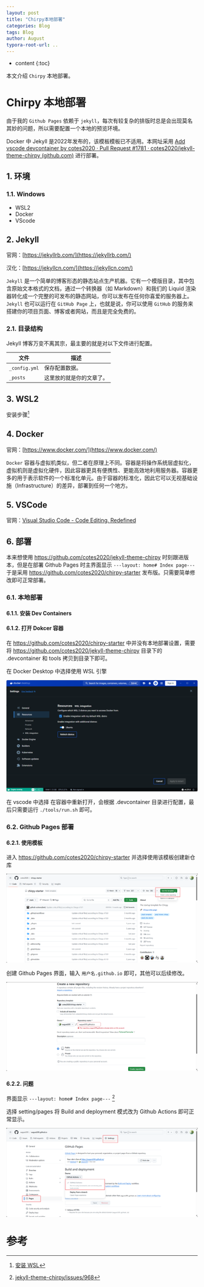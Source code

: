 ```yaml
---
layout: post
title: "Chirpy本地部署"
categories: Blog
tags: Blog
author: August
typora-root-url: ..
---
```


* content
{:toc}

本文介绍 `Chirpy` 本地部署。



# Chirpy 本地部署

由于我的 `Github Pages` 依赖于 `jekyll`，每次有较复杂的排版时总是会出现莫名其妙的问题，所以需要配置一个本地的预览环境。

Docker 中 Jekyll 是2022年发布的，该模板模板已不适用。本网址采用 [Add vscode devcontainer by cotes2020 · Pull Request #1781 · cotes2020/jekyll-theme-chirpy (github.com)](https://github.com/cotes2020/jekyll-theme-chirpy/pull/1781) 进行部署。



## 1. 环境

### 1.1. Windows

- WSL2
- Docker
- VScode



## 2. Jekyll

官网：[https://jekyllrb.com/](https://jekyllrb.com/)

汉化：[https://jekyllcn.com/](https://jekyllcn.com/)

`Jekyll` 是一个简单的博客形态的静态站点生产机器。它有一个模版目录，其中包含原始文本格式的文档，通过一个转换器（如 Markdown）和我们的 Liquid 渲染器转化成一个完整的可发布的静态网站，你可以发布在任何你喜爱的服务器上。`Jekyll` 也可以运行在 `GitHub Page` 上，也就是说，你可以使用 `GitHub` 的服务来搭建你的项目页面、博客或者网站，而且是完全免费的。

### 2.1. 目录结构

Jekyll 博客万变不离其宗，最主要的就是对以下文件进行配置。

| 文件          | 描述                     |
| ------------- | ------------------------ |
| `_config.yml` | 保存配置数据。           |
| `_posts`      | 这里放的就是你的文章了。 |



## 3. WSL2

安装步骤[^1]



## 4. Docker

官网：[https://www.docker.com/](https://www.docker.com/)

`Docker` 容器与虚拟机类似，但二者在原理上不同。容器是将操作系统层虚拟化，虚拟机则是虚拟化硬件，因此容器更具有便携性、更能高效地利用服务器。容器更多的用于表示软件的一个标准化单元。由于容器的标准化，因此它可以无视基础设施（Infrastructure）的差异，部署到任何一个地方。



## 5. VSCode

官网：[Visual Studio Code - Code Editing. Redefined](https://code.visualstudio.com/)



## 6. 部署

本来想使用 https://github.com/cotes2020/jekyll-theme-chirpy 时刻跟进版本，但是在部署 Github Pages 时主界面显示 `---layout: home# Index page---` 于是采用 https://github.com/cotes2020/chirpy-starter 发布版。只需要简单修改即可正常部署。

### 6.1. 本地部署

#### 6.1.1. 安装 Dev Containers

#### 6.1.2. 打开 Dokcer 容器

在 https://github.com/cotes2020/chirpy-starter 中并没有本地部署设置，需要将 https://github.com/cotes2020/jekyll-theme-chirpy 目录下的 .devcontainer 和 tools 拷贝到目录下即可。

在 Docker Desktop 中选择使用 WSL 引擎

![](/media/image/2024-08-11-Chirpy本地部署/dokcer_wsl.png)

在 vscode 中选择 在容器中重新打开，会根据 .devcontainer 目录进行配置，最后只需要运行 `./tools/run.sh` 即可。

### 6.2. Github Pages 部署

#### 6.2.1. 使用模板

进入 https://github.com/cotes2020/chirpy-starter 并选择使用该模板创建新仓库

![](/media/image/2024-08-11-Chirpy本地部署/use_template.png)

创建 Github Pages 界面，输入 `用户名.github.io` 即可，其他可以后续修改。

![](/media/image/2024-08-11-Chirpy本地部署/create_repository.png)

#### 6.2.2. 问题

界面显示 `---layout: home# Index page---` [^2]

选择 setting/pages 将 Build and deployment 模式改为 Github Actions 即可正常显示。

![](/media/image/2024-08-11-Chirpy本地部署/pages.png)



# 参考

[^1]: [安装 WSL](https://learn.microsoft.com/zh-cn/windows/wsl/install)
[^2]: [jekyll-theme-chirpy/issues/968](https://github.com/cotes2020/jekyll-theme-chirpy/issues/968)
